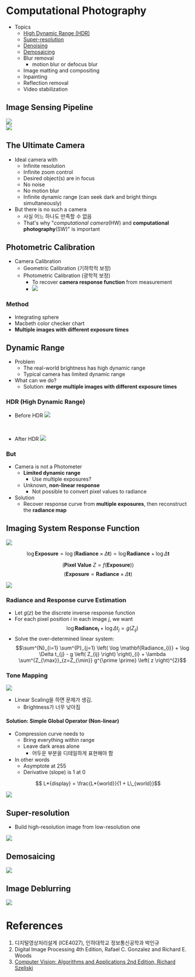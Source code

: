 # Computational Photography

- Topics
  - [High Dynamic Range (HDR)](#dynamic-range)
  - [Super-resolution](#super-resolution)
  - [Denoising](#denoising)
  - [Demosaicing](#demosaicing)
  - Blur removal
    - motion blur or defocus blur
  - Image matting and compositing
  - Inpainting
  - Reflection removal
  - Video stabilization

## Image Sensing Pipeline

![](img/Image%20Sensing%20Pipeline%201.png)<br>
![](img/Image%20Sensing%20Pipeline%202.png)

## The Ultimate Camera

- Ideal camera with
  - Infinite resolution
  - Infinite zoom control
  - Desired object(s) are in focus
  - No noise
  - No motion blur
  - Infinite dynamic range (can seek dark and bright things simultaneously)
- But there is no such a camera
  - 사실 어느 하나도 만족할 수 없음
  - That's why "_computational camera_(HW) and **computational photography**(SW)" is important

## Photometric Calibration

- Camera Calibration
  - Geometric Calibration (기하학적 보정)
  - Photometric Calibration (광학적 보정)
    - To recover **camera response function** from measurement
    - ![](img/camera%20response%20function.png)

### Method

- Integrating sphere
- Macbeth color checker chart
- **Multiple images with different exposure times**

## Dynamic Range

- Problem
  - The real-world brightness has high dynamic range
  - Typical camera has limited dynamic range
- What can we do?
  - Solution: **merge multiple images with different exposure times**

### HDR (High Dynamic Range)

- Before HDR
  ![](img/HDR%20Images%20-%20Multiple%20Inputs.png)

<br>

- After HDR
  ![](img/HDR%20Images%20-%20Merged.png)

### But

- Camera is not a Photometer
  - **Limited dynamic range**
    - Use multiple exposures?
  - Unknown, **non-linear response**
    - Not possible to convert pixel values to radiance
- Solution
  - Recover response curve from **multiple exposures**, then reconstruct the **radiance map**

## Imaging System Response Function

![](img/Imaging%20System%20Response%20Function.png)

$$\log \mathbf{Exposure} = \log \left( \mathbf{Radiance} \times \Delta \mathbf{t} \right) = \log \mathbf{Radiance} + \log \Delta \mathbf{t}$$

$$\left(\textbf{Pixel Value} \ Z = f \left( \mathbf{Exposure} \right) \right)$$
$$\left( \mathbf{Exposure} = \mathbf{Radiance} \times \Delta \mathbf{t} \right)$$

![](img/Response%20Curve.png)

### Radiance and Response curve Estimation

- Let $g(z)$ be the discrete inverse response function
- For each pixel position $i$ in each image $j$, we want
  $$\log \mathbf{Radiance_{i}} + \log \Delta t_{j} = g \left( Z_{ij} \right)$$
- Solve the over-determined linear system:
  $$\sum^{N}_{i=1} \sum^{P}_{j=1} \left( \log \mathbf{Radiance_{i}} + \log \Delta t_{j} - g \left( Z_{ij} \right) \right)_{i} + \lambda \sum^{Z_{\max}}_{z=Z_{\min}} g^{\prime \prime} \left( z \right)^{2}$$

### Tone Mapping

![](img/Tone%20Mapping.png)

- Linear Scaling을 하면 문제가 생김.
  - Brightness가 너무 낮아짐

#### Solution: Simple Global Operator (Non-linear)

- Compression curve needs to
  - Bring everything within range
  - Leave dark areas alone
    - 어두운 부분을 디테일하게 표현해야 함
- In other words
  - Asymptote at 255
  - Derivative (slope) is 1 at 0

$$ L*{display} = \frac{L*{world}}{1 + L\_{world}}$$

![](img/Global%20Operator.png)

## Super-resolution

- Build high-resolution image from low-resolution one

![](img/Super-Resolution.png)

## Demosaicing

![](img/Demosaicing.png)

## Image Deblurring

![](img/Image%20Deblurring.png)

# References

1. 디지털영상처리설계 (ICE4027), 인하대학교 정보통신공학과 박인규
2. Digital Image Processing 4th Edition, Rafael C. Gonzalez and Richard E. Woods
3. [Computer Vision: Algorithms and Applications 2nd Edition, Richard Szeliski](https://szeliski.org/Book/)
